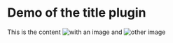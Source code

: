 # Demo of the title plugin

This is the content ![with an image](/image-1.png) and
![other image](/image-2 "With title")
